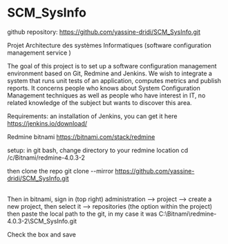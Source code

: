 # SCM_SysInfo
github repository: https://github.com/yassine-dridi/SCM_SysInfo.git

Projet Architecture des systèmes Informatiques (software configuration management service )

The goal of this project is to set up a software configuration management environment based on Git, Redmine and Jenkins. We wish to integrate a system that runs unit tests of an application, computes metrics and publish reports. It concerns people who knows about System Configuration Management techniques as well as people who have interest in IT, no related knowledge of the subject but wants to discover this area.


Requirements: an installation of Jenkins, you can get it here
https://jenkins.io/download/

Redmine bitnami https://bitnami.com/stack/redmine


setup: 
in git bash, change directory to your redmine location
cd /c/Bitnami/redmine-4.0.3-2

then clone the repo
git clone --mirror https://github.com/yassine-dridi/SCM_SysInfo.git
<br>
<br>

Then in bitnami, sign in (top right)
administration --> project --> create a new project, then select it --> repositories (the option within the project)
then paste the local path to the git, in my case it was C:\Bitnami\redmine-4.0.3-2\SCM_SysInfo.git

Check the box and save



